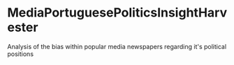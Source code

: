 # MediaPortuguesePoliticsInsightHarvester
Analysis of the bias within popular media newspapers regarding it's political positions

